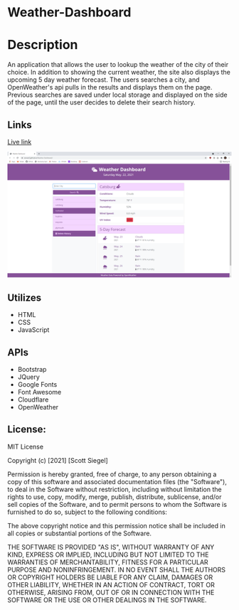 # Weather-Dashboard

# Description
An application that allows the user to lookup the weather of the city of their choice. In addition to showing the current weather, the site also displays the upcoming 5 day weather forecast. The users searches a city, and OpenWeather's api pulls in the results and displays them on the page. Previous searches are saved under local storage and displayed on the side of the page, until the user decides to delete their search history.

## Links

[Live link](https://scoven2.github.io/Weather-Dashboard/)

![screenshots](assets/images/Screenshot.png/)

## Utilizes
* HTML
* CSS
* JavaScript

## APIs
* Bootstrap
* JQuery
* Google Fonts
* Font Awesome
* Cloudflare
* OpenWeather

## License:
MIT License

Copyright (c) [2021] [Scott Siegel]

Permission is hereby granted, free of charge, to any person obtaining a copy
of this software and associated documentation files (the "Software"), to deal
in the Software without restriction, including without limitation the rights
to use, copy, modify, merge, publish, distribute, sublicense, and/or sell
copies of the Software, and to permit persons to whom the Software is
furnished to do so, subject to the following conditions:

The above copyright notice and this permission notice shall be included in all
copies or substantial portions of the Software.

THE SOFTWARE IS PROVIDED "AS IS", WITHOUT WARRANTY OF ANY KIND, EXPRESS OR
IMPLIED, INCLUDING BUT NOT LIMITED TO THE WARRANTIES OF MERCHANTABILITY,
FITNESS FOR A PARTICULAR PURPOSE AND NONINFRINGEMENT. IN NO EVENT SHALL THE
AUTHORS OR COPYRIGHT HOLDERS BE LIABLE FOR ANY CLAIM, DAMAGES OR OTHER
LIABILITY, WHETHER IN AN ACTION OF CONTRACT, TORT OR OTHERWISE, ARISING FROM,
OUT OF OR IN CONNECTION WITH THE SOFTWARE OR THE USE OR OTHER DEALINGS IN THE
SOFTWARE.
